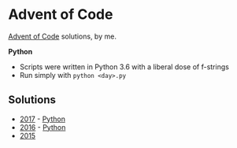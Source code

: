 # Advent of Code

[Advent of Code](http://adventofcode.com/) solutions, by me.

**Python**
* Scripts were written in Python 3.6 with a liberal dose of f-strings
* Run simply with `python <day>.py`

## Solutions

* [2017](2017/README.md) - [Python](2017/Python)
* [2016](2016/README.md) - [Python](2016/Python)
* [2015](2015/README.md)
